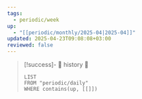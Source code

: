 ```yaml
---
tags:
  - periodic/week
up:
  - "[[periodic/monthly/2025-04|2025-04]]"
updated: 2025-04-23T09:08:08+03:00
reviewed: false
---
```


> [!success]- 🔻 history 🔻
> ```dataview
> LIST
> FROM "periodic/daily"
> WHERE contains(up, [[]])
> ```
